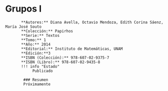 # Grupos I
           **Autores:** Diana Avella, Octavio Mendoza, Edith Corina Sáenz, María José Souto
           **Colección:** Papirhos
           **Serie:** Textos
           **Tomo:** 1
           **Año:** 2014
           **Editorial:** Instituto de Matemáticas, UNAM
           **Edición:**3
           **ISBN (Colección):** 978-607-02-9375-7
           **ISBN (Libro):** 978-607-02-9435-8
           !!! info "Estado"
                Publicado

            ### Resumen
            Próximamente
            
